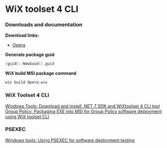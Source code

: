 # WiX toolset 4 CLI
### Downloads and documentation
<b>Download links:</b> <br />
* [Opera](https://www.opera.com/download)

<b>Generate package guid</b>
```powershell
[guid]::NewGuid().guid
```

<b>WiX build MSI package command</b>
```powershell
wix build Opera.wxs
```

### WiX Toolset 4 CLI <br />
[Windows Tools: Download and install .NET 7 SDK and WiXtoolset 4 CLI tool](https://youtu.be/ukrIlmadTjw) <br />
[Group Policy: Packaging EXE into MSI for Group Policy software deployment using WiX toolset CLI](https://youtu.be/pZ42XS2Ucsg) <br />

### PSEXEC
[Windows tools: Using PSEXEC for software deployment testing](https://youtu.be/9ywdTna_TLc) <br />